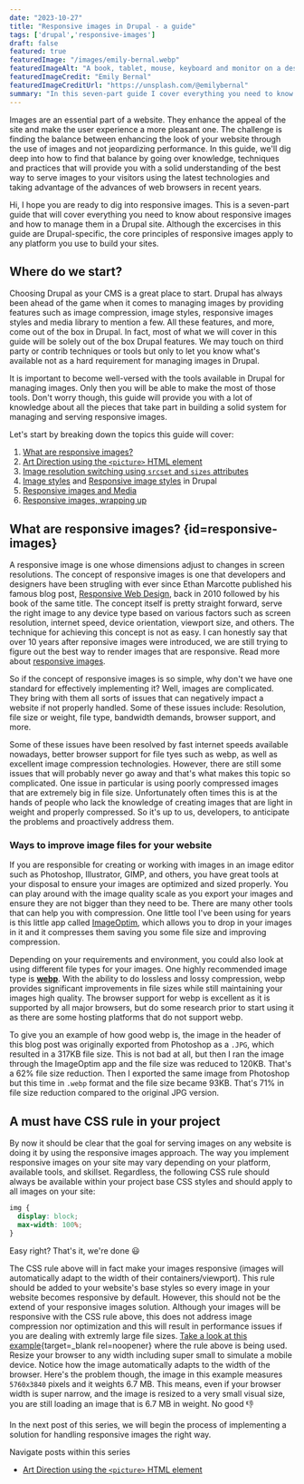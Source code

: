 ```yaml
---
date: "2023-10-27"
title: "Responsive images in Drupal - a guide"
tags: ['drupal','responsive-images']
draft: false
featured: true
featuredImage: "/images/emily-bernal.webp"
featuredImageAlt: "A book, tablet, mouse, keyboard and monitor on a desktop"
featuredImageCredit: "Emily Bernal"
featuredImageCreditUrl: "https://unsplash.com/@emilybernal"
summary: "In this seven-part guide I cover everything you need to know about responsive images and how to manage them in a Drupal site."
---
```

Images are an essential part of a website.  They enhance the appeal of the site and make the user experience a more pleasant one. The challenge is finding the balance between enhancing the look of your website through the use of images and not jeopardizing performance. In this guide, we'll dig deep into how to find that balance by going over knowledge, techniques and practices that will provide you with a solid understanding of the best way to serve images to your visitors using the latest technologies and taking advantage of the advances of web browsers in recent years.

Hi, I hope you are ready to dig into responsive images. This is a seven-part guide that will cover everything you need to know about responsive images and how to manage them in a Drupal site. Although the excercises in this guide are Drupal-specific, the core principles of responsive images apply to any platform you use to build your sites.

## Where do we start?

Choosing Drupal as your CMS is a great place to start.  Drupal has always been ahead of the game when it comes to managing images by providing features such as image compression, image styles, responsive images styles and media library to mention a few. All these features, and more, come out of the box in Drupal.  In fact, most of what we will cover in this guide will be solely out of the box Drupal features.  We may touch on third party or contrib techniques or tools but only to let you know what's available not as a hard requirement for managing images in Drupal.

It is important to become well-versed with the tools available in Drupal for managing images.  Only then you will be able to make the most of those tools. Don't worry though, this guide will provide you with a lot of knowledge about all the pieces that take part in building a solid system for managing and serving responsive images.

Let's start by breaking down the topics this guide will cover:

1. [What are responsive images?](#responsive-images)
1. [Art Direction using the `<picture>` HTML element](../art-direction-using-the-picture-html-element)
1. [Image resolution switching using `srcset` and `sizes` attributes](../image-resolution-switching-using-srcset-and-sizes-attributes)
1. [Image styles](../image-styles-in-drupal) and [Responsive image styles](../responsive-image-styles) in Drupal
1. [Responsive images and Media](../responsive-images-and-media)
1. [Responsive images, wrapping up](../responsive-images-wrapping-up)

## What are responsive images? {id=responsive-images}

A responsive image is one whose dimensions adjust to changes in screen resolutions. The concept of responsive images is one that developers and designers have been strugling with ever since Ethan Marcotte published his famous blog post, [Responsive Web Design](https://alistapart.com/article/responsive-web-design/), back in 2010 followed by his book of the same title.  The concept itself is pretty straight forward, serve the right image to any device type based on various factors such as screen resolution, internet speed, device orientation, viewport size, and others.  The technique for achieving this concept is not as easy.  I can honestly say that over 10 years after reponsive images were introduced, we are still trying to figure out the best way to render images that are responsive.  Read more about [responsive images](https://developer.mozilla.org/en-US/docs/Learn/HTML/Multimedia_and_embedding/Responsive_images).

So if the concept of responsive images is so simple, why don't we have one standard for effectively implementing it?  Well, images are complicated.  They bring with them all sorts of issues that can negatively impact a website if not properly handled.  Some of these issues include: Resolution, file size or weight, file type, bandwidth demands, browser support, and more.

Some of these issues have been resolved by fast internet speeds available nowadays, better browser support for file tyes such as webp, as well as excellent image compression technologies.  However, there are still some issues that will probably never go away and that's what makes this topic so complicated.  One issue in particular is using poorly compressed images that are extremely big in file size.  Unfortunately often times this is at the hands of people who lack the knowledge of creating images that are light in weight and properly compressed. So it's up to us, developers, to anticipate the problems and proactively address them.

### Ways to improve image files for your website

If you are responsible for creating or working with images in an image editor such as Photoshop, Illustrator, GIMP, and others, you have great tools at your disposal to ensure your images are optimized and sized properly.  You can play around with the image quality scale as you export your images and ensure they are not bigger than they need to be.  There are many other tools that can help you with compression.  One little tool I've been using for years is this little app called [ImageOptim](https://imageoptim.com/howto.html), which allows you to drop in your images in it and it compresses them saving you some file size and improving compression.

Depending on your requirements and environment, you could also look at using different file types for your images.  One highly recommended image type is **[webp](https://developers.google.com/speed/webp)**.  With the ability to do lossless and lossy compression, webp provides significant improvements in file sizes while still maintaining your images high quality.  The browser support for webp is excellent as it is supported by all major browsers, but do some research prior to start using it as there are some hosting platforms that do not support webp.

To give you an example of how good webp is, the image in the header of this blog post was originally exported from Photoshop as a `.JPG`, which resulted in a 317KB file size.  This is not bad at all, but then I ran the image through the ImageOptim app and the file size was reduced to 120KB. That's a 62% file size reduction.  Then I exported the same image from Photoshop but this time in `.webp` format and the file size became 93KB.  That's 71% in file size reduction compared to the original JPG version.

## A must have CSS rule in your project

By now it should be clear that the goal for serving images on any website is doing it by using the responsive images approach.  The way you implement responsive images on your site may vary depending on your platform, available tools, and skillset.  Regardless, the following CSS rule should always be available within your project base CSS styles and should apply to all images on your site:

```css
img {
  display: block;
  max-width: 100%;
}
```

Easy right?  That's it, we're done 😃

The CSS rule above will in fact make your images responsive (images will automatically adapt to the width of their containers/viewport).  This rule should be added to your website's base styles so every image in your website becomes responsive by default.  However, this should not be the extend of your responsive images solution.  Although your images will be responsive with the CSS rule above, this does not address image compression nor optimization and this will result in performance issues if you are dealing with extremly large file sizes.  [Take a look at this example](https://codepen.io/mariohernandez/full/ZEVVKab){target=_blank rel=noopener} where the rule above is being used.  Resize your browser to any width including super small to simulate a mobile device.  Notice how the image automatically adapts to the width of the browser. Here's the problem though, the image in this example measures `5760x3840` pixels and it weights 6.7 MB. This means, even if your browser width is super narrow, and the image is resized to a very small visual size, you are still loading an image that is 6.7 MB in weight. No good 👎

In the next post of this series, we will begin the process of implementing a solution for handling responsive images the right way.

<div class="post-pager margin-inline-flex margin-block-40">

Navigate posts within this series

- [Art Direction using the `<picture>` HTML element](../art-direction-using-the-picture-html-element)

</div>
